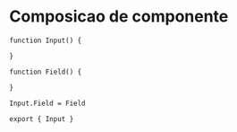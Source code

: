 # Composicao de componente
```tsx
function Input() {

}

function Field() {

}

Input.Field = Field

export { Input }
```